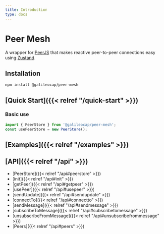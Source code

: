 ```yaml
---
title: Introduction
type: docs
---
```


# Peer Mesh

A wrapper for [PeerJS](https://peerjs.com/) that makes reactive peer-to-peer connections easy using [Zustand](https://zustand-demo.pmnd.rs/).

<!--TODO: Live demo like this https://codesandbox.io/s/github/pmndrs/zustand/tree/main/examples/demo-->

## Installation
```bash
npm install @galileocap/peer-mesh
```


## [**Quick Start**]({{< relref "/quick-start" >}})
### Basic use
```jsx
import { PeerStore } from '@galileocap/peer-mesh';
const usePeerStore = new PeerStore();
```

## [**Examples**]({{< relref "/examples" >}})
<!-- TODO: List of examples -->

## [**API**]({{< relref "/api" >}})
* [PeerStore]({{< relref "/api#peerstore" >}})
* [init]({{< relref "/api#init" >}})
* [getPeer]({{< relref "/api#getpeer" >}})
* [usePeer]({{< relref "/api#usepeer" >}})
* [sendUpdate]({{< relref "/api#sendupdate" >}})
* [connectTo]({{< relref "/api#connectto" >}})
* [sendMessage]({{< relref "/api#sendmessage" >}})
* [subscribeToMessage]({{< relref "/api#subscribetomessage" >}})
* [unsubscribeFromMessage]({{< relref "/api#unsubscribefrommessage" >}})
* [Peers]({{< relref "/api#peers" >}})
